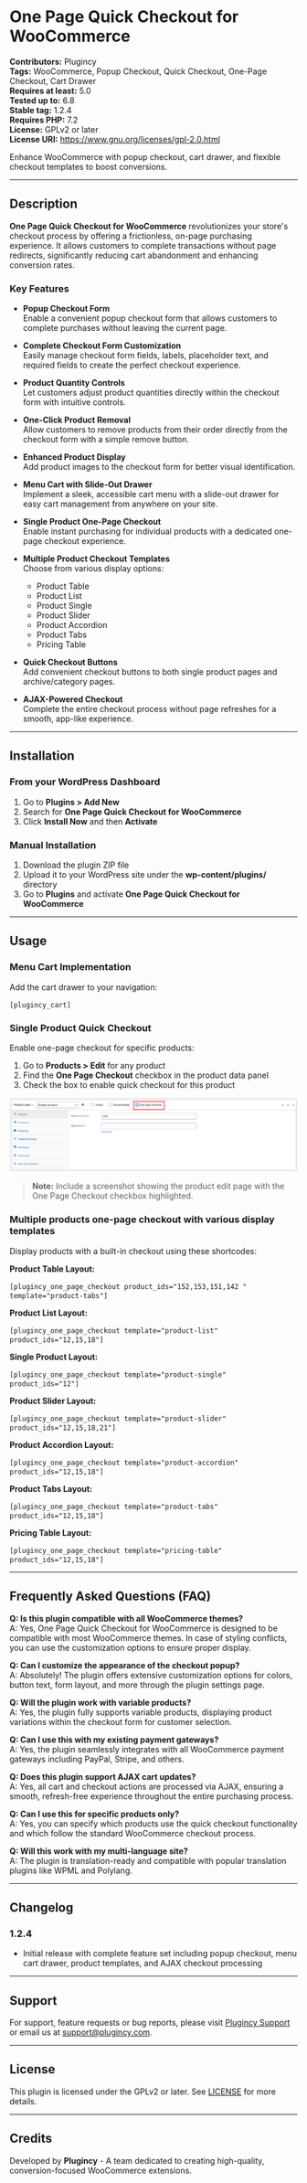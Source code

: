 # One Page Quick Checkout for WooCommerce

**Contributors:** Plugincy  
**Tags:** WooCommerce, Popup Checkout, Quick Checkout, One-Page Checkout, Cart Drawer  
**Requires at least:** 5.0  
**Tested up to:** 6.8  
**Stable tag:** 1.2.4  
**Requires PHP:** 7.2  
**License:** GPLv2 or later  
**License URI:** https://www.gnu.org/licenses/gpl-2.0.html  

Enhance WooCommerce with popup checkout, cart drawer, and flexible checkout templates to boost conversions.

---

## Description

**One Page Quick Checkout for WooCommerce** revolutionizes your store's checkout process by offering a frictionless, on-page purchasing experience. It allows customers to complete transactions without page redirects, significantly reducing cart abandonment and enhancing conversion rates.

### Key Features

- **Popup Checkout Form**  
  Enable a convenient popup checkout form that allows customers to complete purchases without leaving the current page.

- **Complete Checkout Form Customization**  
  Easily manage checkout form fields, labels, placeholder text, and required fields to create the perfect checkout experience.

- **Product Quantity Controls**  
  Let customers adjust product quantities directly within the checkout form with intuitive controls.

- **One-Click Product Removal**  
  Allow customers to remove products from their order directly from the checkout form with a simple remove button.

- **Enhanced Product Display**  
  Add product images to the checkout form for better visual identification.

- **Menu Cart with Slide-Out Drawer**  
  Implement a sleek, accessible cart menu with a slide-out drawer for easy cart management from anywhere on your site.

- **Single Product One-Page Checkout**  
  Enable instant purchasing for individual products with a dedicated one-page checkout experience.

- **Multiple Product Checkout Templates**  
  Choose from various display options:
  - Product Table
  - Product List
  - Product Single
  - Product Slider
  - Product Accordion
  - Product Tabs
  - Pricing Table

- **Quick Checkout Buttons**  
  Add convenient checkout buttons to both single product pages and archive/category pages.

- **AJAX-Powered Checkout**  
  Complete the entire checkout process without page refreshes for a smooth, app-like experience.

---

## Installation

### From your WordPress Dashboard
1. Go to **Plugins > Add New**
2. Search for **One Page Quick Checkout for WooCommerce**
3. Click **Install Now** and then **Activate**

### Manual Installation
1. Download the plugin ZIP file
2. Upload it to your WordPress site under the **wp-content/plugins/** directory
3. Go to **Plugins** and activate **One Page Quick Checkout for WooCommerce**

---

## Usage

### Menu Cart Implementation
Add the cart drawer to your navigation:
```
[plugincy_cart]
```
### Single Product Quick Checkout
Enable one-page checkout for specific products:

1. Go to **Products > Edit** for any product
2. Find the **One Page Checkout** checkbox in the product data panel
3. Check the box to enable quick checkout for this product

![Enable One-Page Checkout](assets/image/single-product-checkout-setting.png)

> **Note:** Include a screenshot showing the product edit page with the One Page Checkout checkbox highlighted.

### Multiple products one-page checkout with various display templates
Display products with a built-in checkout using these shortcodes:

**Product Table Layout:**
```
[plugincy_one_page_checkout product_ids="152,153,151,142 " template="product-tabs"]
```

**Product List Layout:**
```
[plugincy_one_page_checkout template="product-list" product_ids="12,15,18"]
```

**Single Product Layout:**
```
[plugincy_one_page_checkout template="product-single" product_ids="12"]
```

**Product Slider Layout:**
```
[plugincy_one_page_checkout template="product-slider" product_ids="12,15,18,21"]
```

**Product Accordion Layout:**
```
[plugincy_one_page_checkout template="product-accordion" product_ids="12,15,18"]
```

**Product Tabs Layout:**
```
[plugincy_one_page_checkout template="product-tabs" product_ids="12,15,18"]
```

**Pricing Table Layout:**
```
[plugincy_one_page_checkout template="pricing-table" product_ids="12,15,18"]
```

---

## Frequently Asked Questions (FAQ)

**Q: Is this plugin compatible with all WooCommerce themes?**  
A: Yes, One Page Quick Checkout for WooCommerce is designed to be compatible with most WooCommerce themes. In case of styling conflicts, you can use the customization options to ensure proper display.

**Q: Can I customize the appearance of the checkout popup?**  
A: Absolutely! The plugin offers extensive customization options for colors, button text, form layout, and more through the plugin settings page.

**Q: Will the plugin work with variable products?**  
A: Yes, the plugin fully supports variable products, displaying product variations within the checkout form for customer selection.

**Q: Can I use this with my existing payment gateways?**  
A: Yes, the plugin seamlessly integrates with all WooCommerce payment gateways including PayPal, Stripe, and others.

**Q: Does this plugin support AJAX cart updates?**  
A: Yes, all cart and checkout actions are processed via AJAX, ensuring a smooth, refresh-free experience throughout the entire purchasing process.

**Q: Can I use this for specific products only?**  
A: Yes, you can specify which products use the quick checkout functionality and which follow the standard WooCommerce checkout process.

**Q: Will this work with my multi-language site?**  
A: The plugin is translation-ready and compatible with popular translation plugins like WPML and Polylang.

---

## Changelog

### 1.2.4
- Initial release with complete feature set including popup checkout, menu cart drawer, product templates, and AJAX checkout processing

---

## Support

For support, feature requests or bug reports, please visit [Plugincy Support](https://plugincy.com/support) or email us at support@plugincy.com.

---

## License

This plugin is licensed under the GPLv2 or later. See [LICENSE](https://www.gnu.org/licenses/gpl-2.0.html) for more details.

---

## Credits

Developed by **Plugincy** - A team dedicated to creating high-quality, conversion-focused WooCommerce extensions.